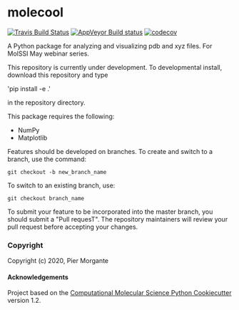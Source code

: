 molecool
==============================
[//]: # (Badges)
[![Travis Build Status](https://travis-ci.com/PierMorgante/molecool.svg?branch=master)](https://travis-ci.com/PierMorgante/molecool)
[![AppVeyor Build status](https://ci.appveyor.com/api/projects/status/REPLACE_WITH_APPVEYOR_LINK/branch/master?svg=true)](https://ci.appveyor.com/project/PierMorgante/molecool/branch/master)
[![codecov](https://codecov.io/gh/PierMorgante/molecool/branch/master/graph/badge.svg)](https://codecov.io/gh/PierMorgante/molecool/branch/master)

A Python package for analyzing and visualizing pdb and xyz files. For MolSSI May webinar series.

This repository is currently under development. To developmental install, download this repository
and type

'pip install -e .'

in the repository directory.

This package requires the following:
- NumPy
- Matplotlib

Features should be developed on branches. To create and switch to a branch, use the command:

`git checkout -b new_branch_name`

To switch to an existing branch, use:

`git checkout branch_name`

To submit your feature to be incorporated into the master branch, you should submit a "Pull requesT".
The repository maintainers will review your pull request before accepting your changes.

### Copyright

Copyright (c) 2020, Pier Morgante


#### Acknowledgements

Project based on the
[Computational Molecular Science Python Cookiecutter](https://github.com/molssi/cookiecutter-cms) version 1.2.
